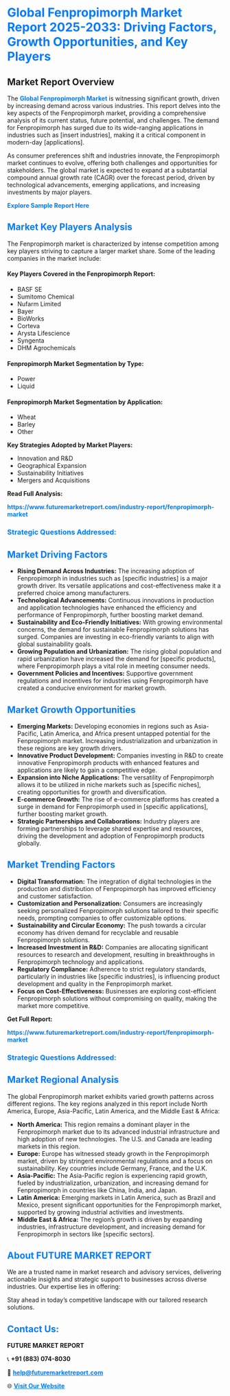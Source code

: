 <h1 style="color: #007BFF;">Global Fenpropimorph Market Report 2025-2033: Driving Factors, Growth Opportunities, and Key Players</h1>

<section id="overview">
<h2>Market Report Overview</h2>
<p>The <a href="https://www.futuremarketreport.com/industry-report/fenpropimorph-market" style="color: #007BFF; text-decoration: none;"><strong>Global Fenpropimorph Market</strong></a> is witnessing significant growth, driven by increasing demand across various industries. This report delves into the key aspects of the Fenpropimorph market, providing a comprehensive analysis of its current status, future potential, and challenges. The demand for Fenpropimorph has surged due to its wide-ranging applications in industries such as [insert industries], making it a critical component in modern-day [applications].</p>
<p>As consumer preferences shift and industries innovate, the Fenpropimorph market continues to evolve, offering both challenges and opportunities for stakeholders. The global market is expected to expand at a substantial compound annual growth rate (CAGR) over the forecast period, driven by technological advancements, emerging applications, and increasing investments by major players.</p>
</section>

<section id="overview">
<p><a href="https://www.futuremarketreport.com/request-sample/reportId=114475" style="color: #007BFF; text-decoration: none;"><strong>Explore Sample Report Here</strong></a></p>
</section>

<section id="key-players">
<h2 style="color: #007BFF;">Market Key Players Analysis</h2>
<p>The Fenpropimorph market is characterized by intense competition among key players striving to capture a larger market share. Some of the leading companies in the market include:</p>
<h4>Key Players Covered in the Fenpropimorph Report:</h4>
<ul><li>BASF SE</li><li>Sumitomo Chemical</li><li>Nufarm Limited</li><li>Bayer</li><li>BioWorks</li><li>Corteva</li><li>Arysta Lifescience</li><li>Syngenta</li><li>DHM Agrochemicals</li></ul>
<h4>Fenpropimorph Market Segmentation by Type:</h4>
<ul><li>Power</li><li>Liquid</li></ul>

<h4>Fenpropimorph Market Segmentation by Application:</h4>
<ul><li>Wheat</li><li>Barley</li><li>Other</li></ul>
<p><strong>Key Strategies Adopted by Market Players:</strong></p>
<ul>
<li>Innovation and R&D</li>
<li>Geographical Expansion</li>
<li>Sustainability Initiatives</li>
<li>Mergers and Acquisitions</li>
</ul>
</section>

<section>
<p><strong>Read Full Analysis: </strong></p><a href="https://www.futuremarketreport.com/industry-report/fenpropimorph-market" style="color: #007BFF; text-decoration: none;"><strong>https://www.futuremarketreport.com/industry-report/fenpropimorph-market</strong></a>
<h3 style="color: #007BFF;">Strategic Questions Addressed:</h3>
</section>

<section id="driving-factors">
<h2 style="color: #007BFF;">Market Driving Factors</h2>
<ul>
<li><strong>Rising Demand Across Industries:</strong> The increasing adoption of Fenpropimorph in industries such as [specific industries] is a major growth driver. Its versatile applications and cost-effectiveness make it a preferred choice among manufacturers.</li>
<li><strong>Technological Advancements:</strong> Continuous innovations in production and application technologies have enhanced the efficiency and performance of Fenpropimorph, further boosting market demand.</li>
<li><strong>Sustainability and Eco-Friendly Initiatives:</strong> With growing environmental concerns, the demand for sustainable Fenpropimorph solutions has surged. Companies are investing in eco-friendly variants to align with global sustainability goals.</li>
<li><strong>Growing Population and Urbanization:</strong> The rising global population and rapid urbanization have increased the demand for [specific products], where Fenpropimorph plays a vital role in meeting consumer needs.</li>
<li><strong>Government Policies and Incentives:</strong> Supportive government regulations and incentives for industries using Fenpropimorph have created a conducive environment for market growth.</li>
</ul>
</section>

<section id="growth-opportunities">
<h2 style="color: #007BFF;">Market Growth Opportunities</h2>
<ul>
<li><strong>Emerging Markets:</strong> Developing economies in regions such as Asia-Pacific, Latin America, and Africa present untapped potential for the Fenpropimorph market. Increasing industrialization and urbanization in these regions are key growth drivers.</li>
<li><strong>Innovative Product Development:</strong> Companies investing in R&D to create innovative Fenpropimorph products with enhanced features and applications are likely to gain a competitive edge.</li>
<li><strong>Expansion into Niche Applications:</strong> The versatility of Fenpropimorph allows it to be utilized in niche markets such as [specific niches], creating opportunities for growth and diversification.</li>
<li><strong>E-commerce Growth:</strong> The rise of e-commerce platforms has created a surge in demand for Fenpropimorph used in [specific applications], further boosting market growth.</li>
<li><strong>Strategic Partnerships and Collaborations:</strong> Industry players are forming partnerships to leverage shared expertise and resources, driving the development and adoption of Fenpropimorph products globally.</li>
</ul>
</section>

<section id="trending-factors">
<h2 style="color: #007BFF;">Market Trending Factors</h2>
<ul>
<li><strong>Digital Transformation:</strong> The integration of digital technologies in the production and distribution of Fenpropimorph has improved efficiency and customer satisfaction.</li>
<li><strong>Customization and Personalization:</strong> Consumers are increasingly seeking personalized Fenpropimorph solutions tailored to their specific needs, prompting companies to offer customizable options.</li>
<li><strong>Sustainability and Circular Economy:</strong> The push towards a circular economy has driven demand for recyclable and reusable Fenpropimorph solutions.</li>
<li><strong>Increased Investment in R&D:</strong> Companies are allocating significant resources to research and development, resulting in breakthroughs in Fenpropimorph technology and applications.</li>
<li><strong>Regulatory Compliance:</strong> Adherence to strict regulatory standards, particularly in industries like [specific industries], is influencing product development and quality in the Fenpropimorph market.</li>
<li><strong>Focus on Cost-Effectiveness:</strong> Businesses are exploring cost-efficient Fenpropimorph solutions without compromising on quality, making the market more competitive.</li>
</ul>
</section>

<section>
<p><strong>Get Full Report: </strong></p><a href="https://www.futuremarketreport.com/industry-report/fenpropimorph-market" style="color: #007BFF; text-decoration: none;"><strong>https://www.futuremarketreport.com/industry-report/fenpropimorph-market</strong></a>
<h3 style="color: #007BFF;">Strategic Questions Addressed:</h3>
</section>


<section id="regional-analysis">
<h2 style="color: #007BFF;">Market Regional Analysis</h2>
<p>The global Fenpropimorph market exhibits varied growth patterns across different regions. The key regions analyzed in this report include North America, Europe, Asia-Pacific, Latin America, and the Middle East & Africa:</p>
<ul>
<li><strong>North America:</strong> This region remains a dominant player in the Fenpropimorph market due to its advanced industrial infrastructure and high adoption of new technologies. The U.S. and Canada are leading markets in this region.</li>
<li><strong>Europe:</strong> Europe has witnessed steady growth in the Fenpropimorph market, driven by stringent environmental regulations and a focus on sustainability. Key countries include Germany, France, and the U.K.</li>
<li><strong>Asia-Pacific:</strong> The Asia-Pacific region is experiencing rapid growth, fueled by industrialization, urbanization, and increasing demand for Fenpropimorph in countries like China, India, and Japan.</li>
<li><strong>Latin America:</strong> Emerging markets in Latin America, such as Brazil and Mexico, present significant opportunities for the Fenpropimorph market, supported by growing industrial activities and investments.</li>
<li><strong>Middle East & Africa:</strong> The region’s growth is driven by expanding industries, infrastructure development, and increasing demand for Fenpropimorph in sectors like [specific sectors].</li>
</ul>
</section>

<footer>
<h2 style="color: #007BFF;">About FUTURE MARKET REPORT</h2>
<p>We are a trusted name in market research and advisory services, delivering actionable insights and strategic support to businesses across diverse industries. Our expertise lies in offering:</p>

<p>Stay ahead in today’s competitive landscape with our tailored research solutions.</p>

<h2 style="color: #007BFF;">Contact Us:</h2>
<p><strong>FUTURE MARKET REPORT</strong></p>
<p>📞 <strong>+91 (883) 074-8030</strong></p>
<p>📧 <strong><a href="mailto:help@futuremarketreport.com" style="color: #007BFF;">help@futuremarketreport.com</a></strong></p>
<p>🌐 <strong><a href="https://www.futuremarketreport.com/" style="color: #007BFF;">Visit Our Website</a></strong></p>
</footer>